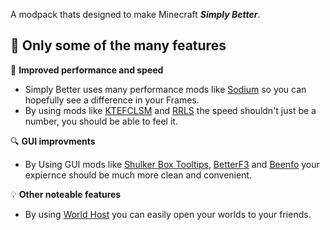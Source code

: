 A modpack thats designed to make Minecraft _**Simply Better**_.

## 🎯 **Only some of the many features**

🚀 **Improved performance and speed**

- Simply Better uses many performance mods like [Sodium](https://modrinth.com/mod/sodium) so you can hopefully see a difference in your Frames.
- By using mods like [KTEFCLSM](https://modrinth.com/mod/forcecloseworldloadingscreen) and [RRLS](https://modrinth.com/mod/rrls) the speed shouldn't just be a number, you should be able to feel it.

🔍 **GUI improvments**
- By Using GUI mods like [Shulker Box Tooltips](https://modrinth.com/mod/shulkerboxtooltip), [BetterF3](https://modrinth.com/mod/betterf3) and [Beenfo](https://modrinth.com/plugin/beenfo) your expiernce should be much more clean and convenient.

💡 **Other noteable features**

- By using [World Host](https://modrinth.com/mod/world-host) you can easily open your worlds to your friends.
